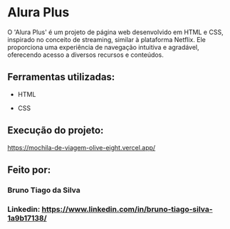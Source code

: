 # Alura Plus

O 'Alura Plus' é um projeto de página web desenvolvido em HTML e CSS, inspirado no conceito de streaming, similar à plataforma Netflix. Ele proporciona uma experiência de navegação intuitiva e agradável, oferecendo acesso a diversos recursos e conteúdos. 

## Ferramentas utilizadas:

* HTML

* CSS

## Execução do projeto:

https://mochila-de-viagem-olive-eight.vercel.app/

## Feito por:

### Bruno Tiago da Silva

### Linkedin: https://www.linkedin.com/in/bruno-tiago-silva-1a9b17138/
